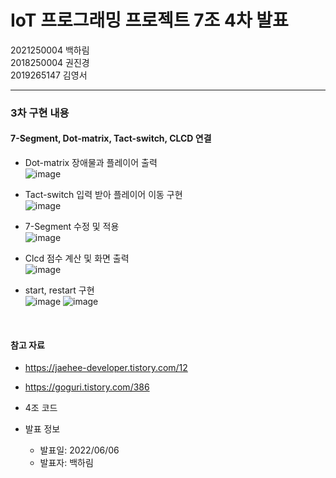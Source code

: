 # IoT 프로그래밍 프로젝트 7조 4차 발표
2021250004 백하림   
2018250004 권진경   
2019265147 김영서   
*** 
   
### 3차 구현 내용
#### 7-Segment, Dot-matrix, Tact-switch, CLCD 연결
- Dot-matrix 장애물과 플레이어 출력   
   ![image](https://user-images.githubusercontent.com/59548168/172271170-5db15c56-10b1-429f-a9e3-cff6c979a7f2.png)


- Tact-switch 입력 받아 플레이어 이동 구현   
   ![image](https://user-images.githubusercontent.com/59548168/172171830-27e91ac9-953f-4772-97f6-f2110403a513.png)


- 7-Segment 수정 및 적용   
   ![image](https://user-images.githubusercontent.com/59548168/172275439-e638f92b-1e2a-4ee0-a609-0c4fd96f94cf.png)


- Clcd 점수 계산 및 화면 출력    
   ![image](https://user-images.githubusercontent.com/59548168/172172111-c2897d41-c64d-416d-904d-7b4b2cdd1d75.png) 
   
   
- start, restart 구현   
   ![image](https://user-images.githubusercontent.com/59548168/172171255-a1bfb305-79a1-4b8b-a1f5-d4769caea70f.png)
   ![image](https://user-images.githubusercontent.com/59548168/172275276-097b6e1f-342c-4b12-bb67-1054ca803f01.png)

 

</Br>  
   
#### 참고 자료   
- <https://jaehee-developer.tistory.com/12>
- <https://goguri.tistory.com/386>
- 4조 코드

- 발표 정보
  - 발표일: 2022/06/06
  - 발표자: 백하림
